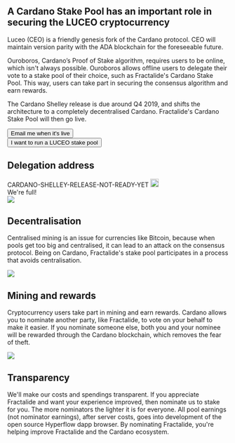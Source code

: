 <div class="row">
    <div class="col-lg-offset-3 col-lg-6 col-sm-offset-2 col-sm-8 col-xs-offset-1 col-xs-10">
        <div class="text-center">
            <h2 class="sub_heading_blue">A Cardano Stake Pool has an important role in securing the LUCEO cryptocurrency</h2>
            <p>
                Luceo (CEO) is a friendly genesis fork of the Cardano protocol. CEO will maintain version parity with the ADA blockchain for the foreseeable future.
            </p>
            <p>
                Ouroboros, Cardano’s Proof of Stake algorithm, requires users to be online, which isn't always possible. Ouroboros allows offline users to delegate their vote to a stake pool of their choice, such as Fractalide's Cardano Stake Pool. This way, users can take part in securing the consensus algorithm and earn rewards.
            </p>
            <p>
                The Cardano Shelley release is due around Q4 2019, and shifts the architecture to a completely decentralised Cardano. Fractalide's Cardano Stake Pool will then go live.
            </p>
        </div>
    </div>
</div>
<div class="row">
    <div class="col-lg-offset-2 col-lg-4 col-sm-offset-3 col-sm-6 col-xs-offset-1 col-xs-10 text-center">
        <button class="btn btn-lg btn-primary btn-block" onclick="location.href = 'https://docs.google.com/forms/d/e/1FAIpQLSdVgN3RK6hW_6qetR4hTL17z1SbWcK_Mt4ZmpBNvab-ncxGIQ/viewform';">Email me when it's live</button>
    </div>
    <div class="col-lg-offset-0 col-lg-4 col-sm-offset-3 col-sm-6 col-xs-offset-1 col-xs-10 text-center">
        <button class="btn btn-lg btn-default btn-block" onclick="location.href = 'https://docs.google.com/forms/d/e/1FAIpQLSfSrkVfE7PcMmfOn77OS9UImKwOnj3TK5NtQLkwJDMzi8hl4Q/viewform';">I want to run a LUCEO stake pool</button>
    </div>
</div>
<div class="row">
    <div class="col-sm-offset-2 col-sm-8 col-xs-offset-1 col-xs-10 text-center">
        <div class="blue_box">
            <h2 class="sub_heading_blue">Delegation address</h2>
            <div class="row white_box">
                <div class="col-lg-8 col-xs-offset-2 col-xs-10">
                    <span id="delegationAddress">CARDANO-SHELLEY-RELEASE-NOT-READY-YET</span>
                    <a class="copy" href="#" onclick="javascript:copyToClipboard('delegationAddress',event);">
                        <img src="/img/stake-pools/copy.png" width="19px">
                    </a>
                </div>
            </div>
            <div class="row full_box hidden">
                <div class="">
                    We're full!
                </div>
            </div>
        </div>
    </div>
</div>
<div class="row">
    <div class="col-lg-offset-0 col-lg-4 col-sm-offset-2 col-sm-8 col-xs-offset-1 col-xs-10 text-center">
        <img class="stake_pool_icon" src="/img/stake-pools/algorithm-min.png">
        <h2 class="sub_heading_blue">Decentralisation</h2>
        <p class="stake_pool_text">
            Centralised mining is an issue for currencies like Bitcoin, because when pools get too big and centralised, it can lead to an attack on the consensus protocol. Being on Cardano, Fractalide's stake pool participates in a process that avoids centralisation.
        </p>
    </div>
    <div class="col-lg-offset-0 col-lg-4 col-sm-offset-2 col-sm-8 col-xs-offset-1 col-xs-10 text-center">
        <img class="stake_pool_icon" src="/img/stake-pools/reward-min.png">
        <h2 class="sub_heading_blue">Mining and rewards</h2>
        <p class="stake_pool_text">
            Cryptocurrency users take part in mining and earn rewards. Cardano allows you to nominate another party, like Fractalide, to vote on your behalf to make it easier. If you nominate someone else, both you and your nominee will be rewarded through the Cardano blockchain, which removes the fear of theft.
        </p>
    </div>
    <div class="col-lg-offset-0 col-lg-4 col-sm-offset-2 col-sm-8 col-xs-offset-1 col-xs-10 text-center">
        <img class="stake_pool_icon" src="/img/stake-pools/earnings-min.png">
        <h2 class="sub_heading_blue">Transparency</h2>
        <p class="stake_pool_text">
            We'll make our costs and spendings transparent. If you appreciate Fractalide and want your experience improved, then nominate us to stake for you. The more nominators the lighter it is for everyone. All pool earnings (not nominator earnings), after server costs, goes into development of the open source Hyperflow dapp browser. By nominating Fractalide, you're helping improve Fractalide and the Cardano ecosystem.
        </p>
    </div>
</div>

<script src="/js/global.js"></script>
